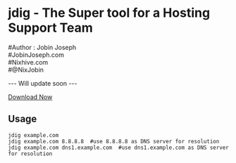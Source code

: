 # jdig - The Super tool for a Hosting Support Team

#Author : Jobin Joseph  
#JobinJoseph.com  
#Nixhive.com  
#@NixJobin  

--- Will update soon ---

[Download Now](https://github.com/nixjobin/jdig/releases)

## Usage
    jdig example.com  
    jdig example.com 8.8.8.8  #use 8.8.8.8 as DNS server for resolution
    jdig example.com dns1.example.com  #use dns1.example.com as DNS server for resolution
  
